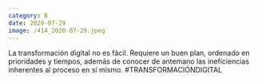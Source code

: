 ```yaml
--- 
category: B 
date: 2020-07-29 
image: /414_2020-07-29.jpeg 
--- 
```


La transformación digital no es fácil. Requiere un buen plan, ordenado en prioridades y tiempos, además de conocer de antemano las ineficiencias inherentes al proceso en sí mismo. #TRANSFORMACIÓNDIGITAL